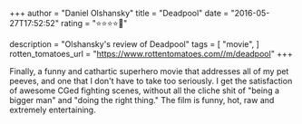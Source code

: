 +++
author = "Daniel Olshansky"
title = "Deadpool"
date = "2016-05-27T17:52:52"
rating = "⭐⭐⭐⭐🌟"

description = "Olshansky's review of Deadpool"
tags = [
    "movie",
]
rotten_tomatoes_url = "https://www.rottentomatoes.com//m/deadpool"
+++

Finally, a funny and cathartic superhero movie that addresses all of my pet peeves, and one that I don't have to take too seriously. I get the satisfaction of awesome CGed fighting scenes, without all the cliche shit of "being a bigger man" and "doing the right thing." The film is funny, hot, raw and extremely entertaining.
